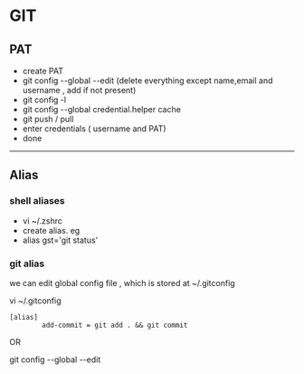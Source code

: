 # GIT

## PAT

- create PAT
- git config --global --edit (delete everything except name,email and username , add if not present)
- git config -l
- git config --global credential.helper cache
- git push / pull
- enter credentials ( username and PAT)
- done

---

## Alias

### shell aliases

- vi ~/.zshrc
- create alias. eg
- alias gst='git status'

### git alias

we can edit global config file , which is stored at ~/.gitconfig

vi ~/.gitconfig

```git
[alias]
        add-commit = git add . && git commit
```

OR

git config --global --edit
